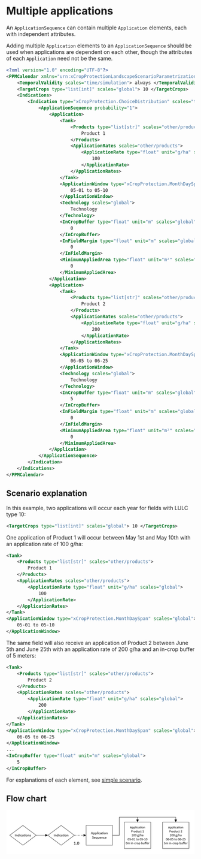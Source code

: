 # Multiple applications

An `ApplicationSequence` can contain multiple `Application` elements, each with independent attributes.

Adding multiple `Application` elements to an `ApplicationSequence` should be used when applications are dependent on each other, though the attributes of each `Application` need not be the same.

``` xml
<?xml version="1.0" encoding="UTF-8"?>
<PPMCalendar xmlns="urn:xCropProtectionLandscapeScenarioParametrization">
    <TemporalValidity scales="time/simulation"> always </TemporalValidity>
    <TargetCrops type="list[int]" scales="global"> 10 </TargetCrops>
    <Indications>
        <Indication type="xCropProtection.ChoiceDistribution" scales="time/year, space/base_geometry">
            <ApplicationSequence probability="1">
                <Application>
                    <Tank>
                        <Products type="list[str]" scales="other/products">
                            Product 1
                        </Products>
                        <ApplicationRates scales="other/products">
                            <ApplicationRate type="float" unit="g/ha" scales="global">
                                100
                            </ApplicationRate>
                        </ApplicationRates>
                    </Tank>
                    <ApplicationWindow type="xCropProtection.MonthDaySpan" scales="global">
                        05-01 to 05-10
                    </ApplicationWindow>
                    <Technology scales="global">
                        Technology
                    </Technology>
                    <InCropBuffer type="float" unit="m" scales="global">
                        0
                    </InCropBuffer>
                    <InFieldMargin type="float" unit="m" scales="global">
                        0
                    </InFieldMargin>
                    <MinimumAppliedArea type="float" unit="m²" scales="global">
                        0
                    </MinimumAppliedArea>
                </Application>
                <Application>
                    <Tank>
                        <Products type="list[str]" scales="other/products">
                            Product 2
                        </Products>
                        <ApplicationRates scales="other/products">
                            <ApplicationRate type="float" unit="g/ha" scales="global">
                                200
                            </ApplicationRate>
                        </ApplicationRates>
                    </Tank>
                    <ApplicationWindow type="xCropProtection.MonthDaySpan" scales="global">
                        06-05 to 06-25
                    </ApplicationWindow>
                    <Technology scales="global">
                        Technology
                    </Technology>
                    <InCropBuffer type="float" unit="m" scales="global">
                        5
                    </InCropBuffer>
                    <InFieldMargin type="float" unit="m" scales="global">
                        0
                    </InFieldMargin>
                    <MinimumAppliedArea type="float" unit="m²" scales="global">
                        0
                    </MinimumAppliedArea>
                </Application>
            </ApplicationSequence>
        </Indication>
    </Indications>
</PPMCalendar>
```

## Scenario explanation

In this example, two applications will occur each year for fields with LULC type 10:

``` xml
<TargetCrops type="list[int]" scales="global"> 10 </TargetCrops>
```

One application of Product 1 will occur between May 1st and May 10th with an application rate of 100 g/ha:

``` xml
<Tank>
    <Products type="list[str]" scales="other/products">
        Product 1
    </Products>
    <ApplicationRates scales="other/products">
        <ApplicationRate type="float" unit="g/ha" scales="global">
            100
        </ApplicationRate>
    </ApplicationRates>
</Tank>
<ApplicationWindow type="xCropProtection.MonthDaySpan" scales="global">
    05-01 to 05-10
</ApplicationWindow>
```

The same field will also receive an application of Product 2 between June 5th and June 25th with an application rate of 200 g/ha and an in-crop buffer of 5 meters:

``` xml
<Tank>
    <Products type="list[str]" scales="other/products">
        Product 2
    </Products>
    <ApplicationRates scales="other/products">
        <ApplicationRate type="float" unit="g/ha" scales="global">
            200
        </ApplicationRate>
    </ApplicationRates>
</Tank>
<ApplicationWindow type="xCropProtection.MonthDaySpan" scales="global">
    06-05 to 06-25
</ApplicationWindow>
...
<InCropBuffer type="float" unit="m" scales="global">
    5
</InCropBuffer>
```

For explanations of each element, see [simple scenario](simple-scenario.md).

## Flow chart

![flow chart](../img/multiple-applications.PNG)